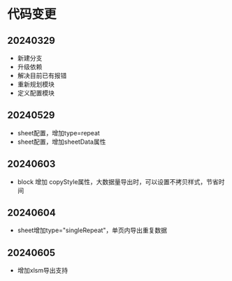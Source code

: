 # 代码变更

## 20240329
* 新建分支
* 升级依赖
* 解决目前已有报错
* 重新规划模块
* 定义配置模块

## 20240529
* sheet配置，增加type=repeat
* sheet配置，增加sheetData属性

## 20240603
* block 增加 copyStyle属性，大数据量导出时，可以设置不拷贝样式，节省时间
## 20240604
* sheet增加type="singleRepeat"，单页内导出重复数据
## 20240605
* 增加xlsm导出支持
